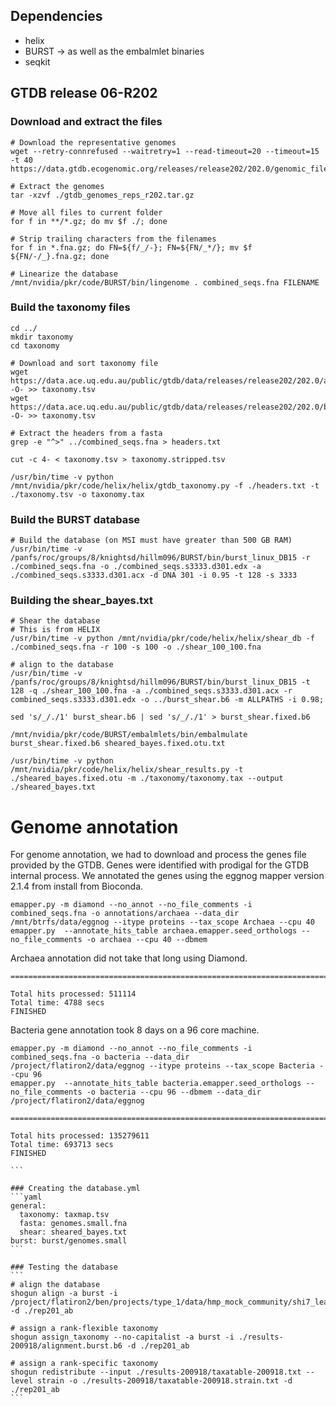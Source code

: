 ## Dependencies
* helix
* BURST -> as well as the embalmlet binaries
* seqkit

## GTDB release 06-R202

### Download and extract the files
```
# Download the representative genomes
wget --retry-connrefused --waitretry=1 --read-timeout=20 --timeout=15 -t 40 https://data.gtdb.ecogenomic.org/releases/release202/202.0/genomic_files_reps/gtdb_genomes_reps_r202.tar.gz

# Extract the genomes
tar -xzvf ./gtdb_genomes_reps_r202.tar.gz
```

```
# Move all files to current folder
for f in **/*.gz; do mv $f ./; done

# Strip trailing characters from the filenames
for f in *.fna.gz; do FN=${f/_/-}; FN=${FN/_*/}; mv $f ${FN/-/_}.fna.gz; done

# Linearize the database
/mnt/nvidia/pkr/code/BURST/bin/lingenome . combined_seqs.fna FILENAME
```

### Build the taxonomy files 
```
cd ../
mkdir taxonomy
cd taxonomy

# Download and sort taxonomy file
wget https://data.ace.uq.edu.au/public/gtdb/data/releases/release202/202.0/ar122_taxonomy_r202.tsv -O- >> taxonomy.tsv
wget https://data.ace.uq.edu.au/public/gtdb/data/releases/release202/202.0/bac120_taxonomy_r202.tsv -O- >> taxonomy.tsv

# Extract the headers from a fasta
grep -e "^>" ../combined_seqs.fna > headers.txt

cut -c 4- < taxonomy.tsv > taxonomy.stripped.tsv

/usr/bin/time -v python /mnt/nvidia/pkr/code/helix/helix/gtdb_taxonomy.py -f ./headers.txt -t ./taxonomy.tsv -o taxonomy.tax
```

### Build the BURST database
```
# Build the database (on MSI must have greater than 500 GB RAM)
/usr/bin/time -v /panfs/roc/groups/8/knightsd/hillm096/BURST/bin/burst_linux_DB15 -r ./combined_seqs.fna -o ./combined_seqs.s3333.d301.edx -a ./combined_seqs.s3333.d301.acx -d DNA 301 -i 0.95 -t 128 -s 3333
```

### Building the shear_bayes.txt
``` 
# Shear the database
# This is from HELIX 
/usr/bin/time -v python /mnt/nvidia/pkr/code/helix/helix/shear_db -f ./combined_seqs.fna -r 100 -s 100 -o ./shear_100_100.fna

# align to the database
/usr/bin/time -v /panfs/roc/groups/8/knightsd/hillm096/BURST/bin/burst_linux_DB15 -t 128 -q ./shear_100_100.fna -a ./combined_seqs.s3333.d301.acx -r combined_seqs.s3333.d301.edx -o ../burst_shear.b6 -m ALLPATHS -i 0.98;

sed 's/_/./1' burst_shear.b6 | sed 's/_/./1' > burst_shear.fixed.b6

/mnt/nvidia/pkr/code/BURST/embalmlets/bin/embalmulate burst_shear.fixed.b6 sheared_bayes.fixed.otu.txt

/usr/bin/time -v python /mnt/nvidia/pkr/code/helix/helix/shear_results.py -t ./sheared_bayes.fixed.otu -m ./taxonomy/taxonomy.tax --output ./sheared_bayes.txt
```

# Genome annotation

For genome annotation, we had to download and process the genes file provided by the GTDB.
Genes were identified with prodigal for the GTDB internal process.
We annotated the genes using the eggnog mapper version 2.1.4 from install from Bioconda.

```
emapper.py -m diamond --no_annot --no_file_comments -i combined_seqs.fna -o annotations/archaea --data_dir /mnt/btrfs/data/eggnog --itype proteins --tax_scope Archaea --cpu 40
emapper.py  --annotate_hits_table archaea.emapper.seed_orthologs --no_file_comments -o archaea --cpu 40 --dbmem
```

Archaea annotation did not take that long using Diamond.
```
================================================================================

Total hits processed: 511114
Total time: 4788 secs
FINISHED
```


Bacteria gene annotation took 8 days on a 96 core machine.
```
emapper.py -m diamond --no_annot --no_file_comments -i combined_seqs.fna -o bacteria --data_dir /project/flatiron2/data/eggnog --itype proteins --tax_scope Bacteria --cpu 96
emapper.py  --annotate_hits_table bacteria.emapper.seed_orthologs --no_file_comments -o bacteria --cpu 96 --dbmem --data_dir /project/flatiron2/data/eggnog
```

``````
================================================================================

Total hits processed: 135279611
Total time: 693713 secs
FINISHED

```

### Creating the database.yml
```yaml
general:
  taxonomy: taxmap.tsv
  fasta: genomes.small.fna
  shear: sheared_bayes.txt
burst: burst/genomes.small
```

### Testing the database
```
# align the database
shogun align -a burst -i /project/flatiron2/ben/projects/type_1/data/hmp_mock_community/shi7_learning/combined_seqs.fna -d ./rep201_ab

# assign a rank-flexible taxonomy
shogun assign_taxonomy --no-capitalist -a burst -i ./results-200918/alignment.burst.b6 -d ./rep201_ab

# assign a rank-specific taxonomy
shogun redistribute --input ./results-200918/taxatable-200918.txt --level strain -o ./results-200918/taxatable-200918.strain.txt -d ./rep201_ab
```
